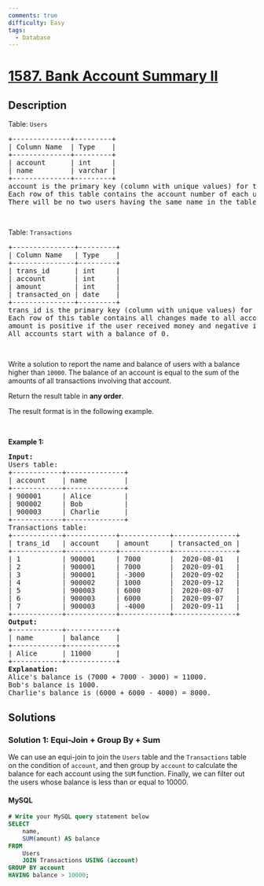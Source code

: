 ```yaml
---
comments: true
difficulty: Easy
tags:
  - Database
---
```


<!-- problem:start -->

# [1587. Bank Account Summary II](https://leetcode.com/problems/bank-account-summary-ii)

## Description

<!-- description:start -->

<p>Table: <code>Users</code></p>

<pre>
+--------------+---------+
| Column Name  | Type    |
+--------------+---------+
| account      | int     |
| name         | varchar |
+--------------+---------+
account is the primary key (column with unique values) for this table.
Each row of this table contains the account number of each user in the bank.
There will be no two users having the same name in the table.
</pre>

<p>&nbsp;</p>

<p>Table: <code>Transactions</code></p>

<pre>
+---------------+---------+
| Column Name   | Type    |
+---------------+---------+
| trans_id      | int     |
| account       | int     |
| amount        | int     |
| transacted_on | date    |
+---------------+---------+
trans_id is the primary key (column with unique values) for this table.
Each row of this table contains all changes made to all accounts.
amount is positive if the user received money and negative if they transferred money.
All accounts start with a balance of 0.
</pre>

<p>&nbsp;</p>

<p>Write a solution to report the name and balance of users with a balance higher than <code>10000</code>. The balance of an account is equal to the sum of the amounts of all transactions involving that account.</p>

<p>Return the result table in <strong>any order</strong>.</p>

<p>The result format is in the following example.</p>

<p>&nbsp;</p>
<p><strong class="example">Example 1:</strong></p>

<pre>
<strong>Input:</strong> 
Users table:
+------------+--------------+
| account    | name         |
+------------+--------------+
| 900001     | Alice        |
| 900002     | Bob          |
| 900003     | Charlie      |
+------------+--------------+
Transactions table:
+------------+------------+------------+---------------+
| trans_id   | account    | amount     | transacted_on |
+------------+------------+------------+---------------+
| 1          | 900001     | 7000       |  2020-08-01   |
| 2          | 900001     | 7000       |  2020-09-01   |
| 3          | 900001     | -3000      |  2020-09-02   |
| 4          | 900002     | 1000       |  2020-09-12   |
| 5          | 900003     | 6000       |  2020-08-07   |
| 6          | 900003     | 6000       |  2020-09-07   |
| 7          | 900003     | -4000      |  2020-09-11   |
+------------+------------+------------+---------------+
<strong>Output:</strong> 
+------------+------------+
| name       | balance    |
+------------+------------+
| Alice      | 11000      |
+------------+------------+
<strong>Explanation:</strong> 
Alice&#39;s balance is (7000 + 7000 - 3000) = 11000.
Bob&#39;s balance is 1000.
Charlie&#39;s balance is (6000 + 6000 - 4000) = 8000.
</pre>

<!-- description:end -->

## Solutions

<!-- solution:start -->

### Solution 1: Equi-Join + Group By + Sum

We can use an equi-join to join the `Users` table and the `Transactions` table on the condition of `account`, and then group by `account` to calculate the balance for each account using the `SUM` function. Finally, we can filter out the users whose balance is less than or equal to $10000$.

<!-- tabs:start -->

#### MySQL

```sql
# Write your MySQL query statement below
SELECT
    name,
    SUM(amount) AS balance
FROM
    Users
    JOIN Transactions USING (account)
GROUP BY account
HAVING balance > 10000;
```

<!-- tabs:end -->

<!-- solution:end -->

<!-- problem:end -->
